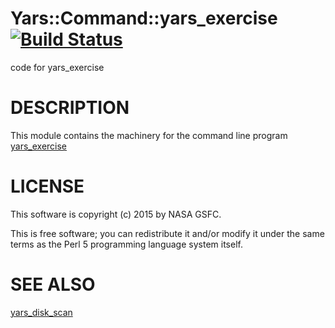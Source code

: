 # Yars::Command::yars\_exercise [![Build Status](https://secure.travis-ci.org/clustericious/Yars-Command-yars_exercise.png)](http://travis-ci.org/clustericious/Yars-Command-yars_exercise)

code for yars\_exercise

# DESCRIPTION

This module contains the machinery for the command line program [yars\_exercise](https://metacpan.org/pod/yars_exercise)

# LICENSE

This software is copyright (c) 2015 by NASA GSFC.

This is free software; you can redistribute it and/or modify it under the same terms as the Perl 5 programming language system itself.

# SEE ALSO

[yars\_disk\_scan](https://metacpan.org/pod/yars_disk_scan)
